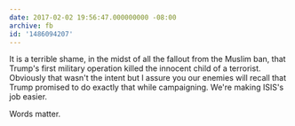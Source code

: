 ```yaml
---
date: 2017-02-02 19:56:47.000000000 -08:00
archive: fb
id: '1486094207'
---
```


It is a terrible shame, in the midst of all the fallout from the Muslim ban, that Trump's first military operation killed the innocent child of a terrorist. Obviously that wasn't the intent but I assure you our enemies will recall that Trump promised to do exactly that while campaigning. We're making ISIS's job easier. 

Words matter.
